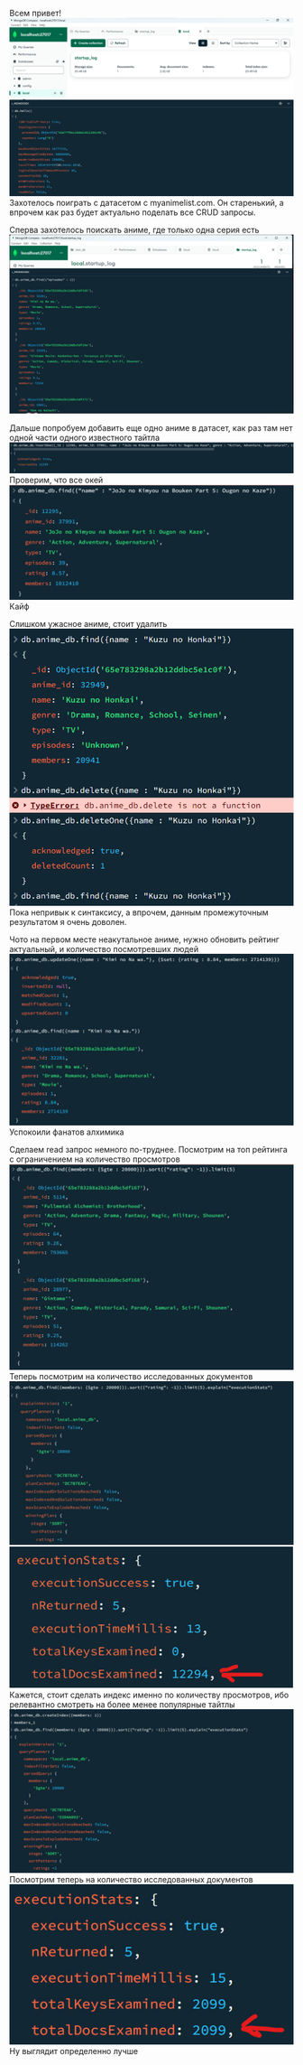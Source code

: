 Всем привет!
![Hello](./pics/hello.jpg)
Захотелось поиграть с датасетом с myanimelist.com. Он старенький, а впрочем как раз будет актуально поделать все CRUD запросы.

Сперва захотелось поискать аниме, где только одна серия есть
![find](./pics/find.jpg)


Дальше попробуем добавить еще одно аниме в датасет, как раз там нет одной части одного известного тайтла
![insert_jojo](./pics/insert_jojo.jpg)
Проверим, что все окей
![find_jojo](./pics/find_jojo.jpg)
Кайф

Слишком ужасное аниме, стоит удалить
![delete](./pics/delete.jpg)
Пока непривык к синтаксису, а впрочем, данным промежуточным результатом я очень доволен.

Чото на первом месте неакутальное аниме, нужно обновить рейтинг актуальный, и количество посмотревших людей
![update](./pics/update.jpg)
Успокоили фанатов алхимика

Сделаем read запрос немного по-труднее. Посмотрим на топ рейтинга с ограничением на количество просмотров
![find_top](./pics/find_top.jpg)
Теперь посмотрим на количество исследованных документов
![find_explain](./pics/find_explain.jpg)
![amount_of_docs](./pics/amount_of_docs.jpg)
Кажется, стоит сделать индекс именно по количеству просмотров, ибо релевантно смотреть на более менее популярные тайтлы
![index](./pics/index.jpg)
Посмотрим теперь на количество исследованных документов
![amounD_lol](./pics/amound_of_docs_after_index.jpg)
Ну выглядит определенно лучше

